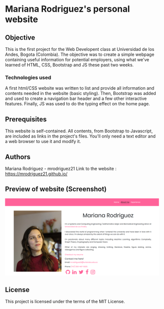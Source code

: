 # Mariana Rodriguez's personal website

## Objective
This is the first project for the Web Developent class at Universidad de los Andes, Bogota (Colombia). The objective was to create a simple webpage containing useful information for potential employers, using what we've learned of HTML, CSS, Bootstrap and JS these past two weeks.

### Technologies used
A first html/CSS website was written to list and provide all information and contents needed in the website (basic styling). Then, Bootstrap was added and used to create a navigation bar header and a few other interactive features. Finally, JS was used to do the typing effect on the home page.

## Prerequisites
This website is self-contained. All contents, from Bootstrap to Javascript, are included as links in the project's files. You'll only need a text editor and a web browser to use it and modify it.

## Authors
Mariana Rodriguez - mrodriguez21
Link to the website : https://mrodriguez21.github.io/

## Preview of website (Screenshot)
![Screenshot of website](images/screenshot.png?raw=true "Screenshot of the website functioning")

## License
This project is licensed under the terms of the MIT License.